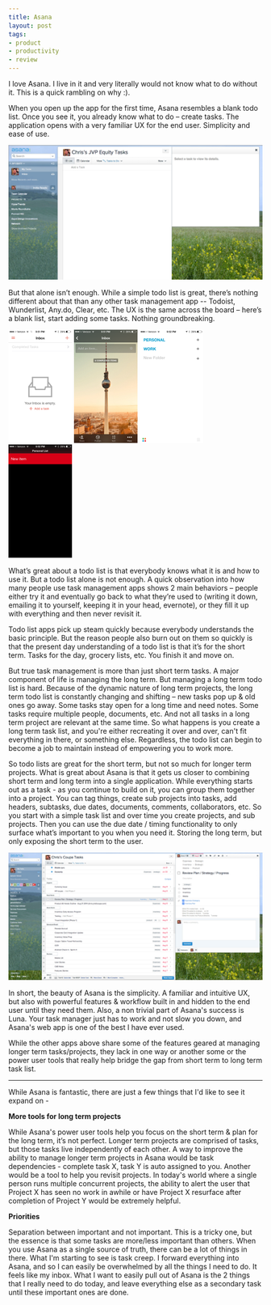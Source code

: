 ```yaml
---
title: Asana
layout: post
tags:
- product
- productivity
- review
---
```


I love Asana. I live in it and very literally would not know what to do without it. This is a quick rambling on why :).

When you open up the app for the first time, Asana resembles a blank todo list. Once you see it, you already know what to do – create tasks. The application opens with a very familiar UX for the end user. Simplicity and ease of use.

![asana-blank-screen](/images/asana-blank-screen.png)

But that alone isn’t enough. While a simple todo list is great, there’s nothing different about that than any other task management app -- Todoist, Wunderlist, Any.do, Clear, etc. The UX is the same across the board – here’s a blank list, start adding some tasks. Nothing groundbreaking. 

![Todoist](/images/Todoist.png) ![Wunderlist](/images/Wunderlist.PNG) ![Any.do](/images/Any.do.PNG) ![Clear](/images/clear.PNG)

What’s great about a todo list is that everybody knows what it is and how to use it. But a todo list alone is not enough. A quick observation into how many people use task management apps shows 2 main behaviors – people either try it and eventually go back to what they’re used to (writing it down, emailing it to yourself, keeping it in your head, evernote), or they fill it up with everything and then never revisit it. 

Todo list apps pick up steam quickly because everybody understands the basic principle. But the reason people also burn out on them so quickly is that the present day understanding of a todo list is that it’s for the short term. Tasks for the day, grocery lists, etc. You finish it and move on.

But true task management is more than just short term tasks. A major component of life is managing the long term. But managing a long term todo list is hard. Because of the dynamic nature of long term projects, the long term todo list is constantly changing and shifting – new tasks pop up & old ones go away. Some tasks stay open for a long time and need notes. Some tasks require multiple people, documents, etc. And not all tasks in a long term project are relevant at the same time. So what happens is you create a long term task list, and you're either recreating it over and over, can't fit everything in there, or something else. Regardless, the todo list can begin to become a job to maintain instead of empowering you to work more.

So todo lists are great for the short term, but not so much for longer term projects. What is great about Asana is that it gets us closer to combining short term and long term into a single application. While everything starts out as a task - as you continue to build on it, you can group them together into a project. You can tag things, create sub projects into tasks, add headers, subtasks, due dates, documents, comments, collaborators, etc. So you start with a simple task list and over time you create projects, and sub projects. Then you can use the due date / timing functionality to only surface what’s important to you when you need it. Storing the long term, but only exposing the short term to the user.

![asana-full-screen](/images/asana-full-screen.png)

In short, the beauty of Asana is the simplicity. A familiar and intuitive UX, but also with powerful features & workflow built in and hidden to the end user until they need them. Also, a non trivial part of Asana's success is Luna. Your task manager just has to work and not slow you down, and Asana's web app is one of the best I have ever used. 

While the other apps above share some of the features geared at managing longer term tasks/projects, they  lack in one way or another some or the power user tools that really help bridge the gap from short term to long term task list.

<hr>

While Asana is fantastic, there are just a few things that I'd like to see it expand on -

**More tools for long term projects**

While Asana's power user tools help you focus on the short term & plan for the long term,  it’s not perfect. Longer term projects are comprised of tasks, but those tasks live independently of each other. A way to improve the ability to manage longer term projects in Asana would be task dependencies - complete task X, task Y is auto assigned to you. Another would be a tool to help you revisit projects. In today's world where a single person runs multiple concurrent projects, the ability to alert the user that Project X has seen no work in awhile or have Project X resurface after completion of Project Y would be extremely helpful.

**Priorities**

Separation between important and not important. This is a tricky one, but the essence is that some tasks are more/less important than others. When you use Asana as a single source of truth, there can be a lot of things in there. What I'm starting to see is task creep. I forward everything into Asana, and so I can easily be overwhelmed by all the things I need to do. It feels like my inbox. What I want to easily pull out of Asana is the 2 things that I really need to do today, and leave everything else as a secondary task until these important ones are done.

